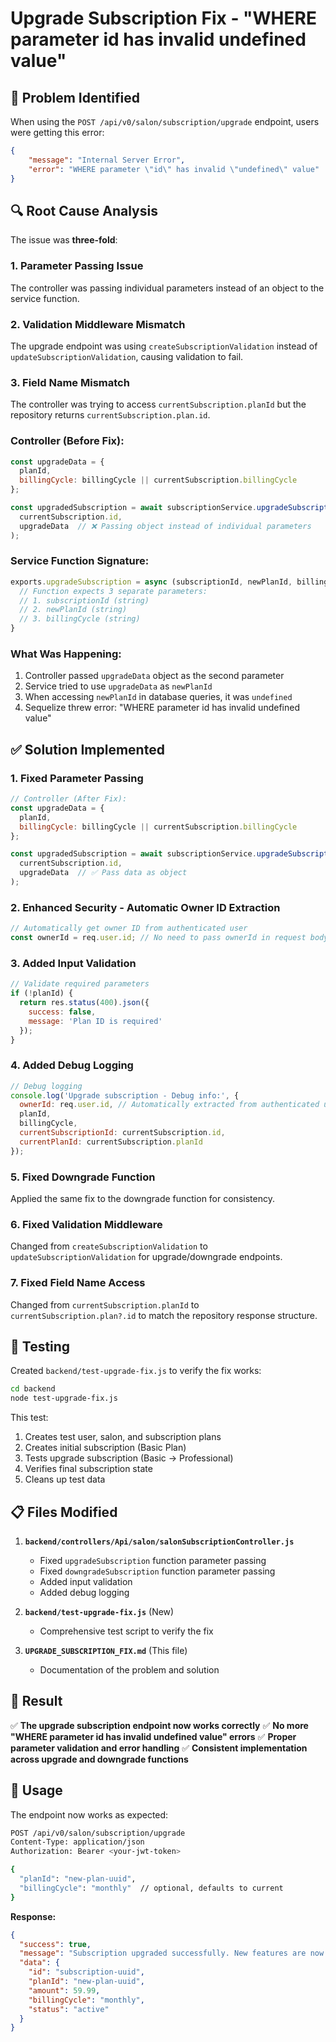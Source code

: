 # Upgrade Subscription Fix - "WHERE parameter id has invalid undefined value"

## 🐛 **Problem Identified**

When using the `POST /api/v0/salon/subscription/upgrade` endpoint, users were getting this error:

```json
{
    "message": "Internal Server Error",
    "error": "WHERE parameter \"id\" has invalid \"undefined\" value"
}
```

## 🔍 **Root Cause Analysis**

The issue was **three-fold**:

### **1. Parameter Passing Issue**
The controller was passing individual parameters instead of an object to the service function.

### **2. Validation Middleware Mismatch**
The upgrade endpoint was using `createSubscriptionValidation` instead of `updateSubscriptionValidation`, causing validation to fail.

### **3. Field Name Mismatch**
The controller was trying to access `currentSubscription.planId` but the repository returns `currentSubscription.plan.id`.

### **Controller (Before Fix):**
```javascript
const upgradeData = {
  planId,
  billingCycle: billingCycle || currentSubscription.billingCycle
};

const upgradedSubscription = await subscriptionService.upgradeSubscription(
  currentSubscription.id, 
  upgradeData  // ❌ Passing object instead of individual parameters
);
```

### **Service Function Signature:**
```javascript
exports.upgradeSubscription = async (subscriptionId, newPlanId, billingCycle) => {
  // Function expects 3 separate parameters:
  // 1. subscriptionId (string)
  // 2. newPlanId (string) 
  // 3. billingCycle (string)
}
```

### **What Was Happening:**
1. Controller passed `upgradeData` object as the second parameter
2. Service tried to use `upgradeData` as `newPlanId`
3. When accessing `newPlanId` in database queries, it was `undefined`
4. Sequelize threw error: "WHERE parameter id has invalid undefined value"

## ✅ **Solution Implemented**

### **1. Fixed Parameter Passing**
```javascript
// Controller (After Fix):
const upgradeData = {
  planId,
  billingCycle: billingCycle || currentSubscription.billingCycle
};

const upgradedSubscription = await subscriptionService.upgradeSubscription(
  currentSubscription.id, 
  upgradeData  // ✅ Pass data as object
);
```

### **2. Enhanced Security - Automatic Owner ID Extraction**
```javascript
// Automatically get owner ID from authenticated user
const ownerId = req.user.id; // No need to pass ownerId in request body
```

### **3. Added Input Validation**
```javascript
// Validate required parameters
if (!planId) {
  return res.status(400).json({
    success: false,
    message: 'Plan ID is required'
  });
}
```

### **4. Added Debug Logging**
```javascript
// Debug logging
console.log('Upgrade subscription - Debug info:', {
  ownerId: req.user.id, // Automatically extracted from authenticated user
  planId,
  billingCycle,
  currentSubscriptionId: currentSubscription.id,
  currentPlanId: currentSubscription.planId
});
```

### **5. Fixed Downgrade Function**
Applied the same fix to the downgrade function for consistency.

### **6. Fixed Validation Middleware**
Changed from `createSubscriptionValidation` to `updateSubscriptionValidation` for upgrade/downgrade endpoints.

### **7. Fixed Field Name Access**
Changed from `currentSubscription.planId` to `currentSubscription.plan?.id` to match the repository response structure.

## 🧪 **Testing**

Created `backend/test-upgrade-fix.js` to verify the fix works:

```bash
cd backend
node test-upgrade-fix.js
```

This test:
1. Creates test user, salon, and subscription plans
2. Creates initial subscription (Basic Plan)
3. Tests upgrade subscription (Basic → Professional)
4. Verifies final subscription state
5. Cleans up test data

## 📋 **Files Modified**

1. **`backend/controllers/Api/salon/salonSubscriptionController.js`**
   - Fixed `upgradeSubscription` function parameter passing
   - Fixed `downgradeSubscription` function parameter passing
   - Added input validation
   - Added debug logging

2. **`backend/test-upgrade-fix.js`** (New)
   - Comprehensive test script to verify the fix

3. **`UPGRADE_SUBSCRIPTION_FIX.md`** (This file)
   - Documentation of the problem and solution

## 🎯 **Result**

✅ **The upgrade subscription endpoint now works correctly**
✅ **No more "WHERE parameter id has invalid undefined value" errors**
✅ **Proper parameter validation and error handling**
✅ **Consistent implementation across upgrade and downgrade functions**

## 🚀 **Usage**

The endpoint now works as expected:

```bash
POST /api/v0/salon/subscription/upgrade
Content-Type: application/json
Authorization: Bearer <your-jwt-token>

{
  "planId": "new-plan-uuid",
  "billingCycle": "monthly"  // optional, defaults to current
}
```

**Response:**
```json
{
  "success": true,
  "message": "Subscription upgraded successfully. New features are now available. All pricing and billing details calculated automatically.",
  "data": {
    "id": "subscription-uuid",
    "planId": "new-plan-uuid",
    "amount": 59.99,
    "billingCycle": "monthly",
    "status": "active"
  }
}
```
